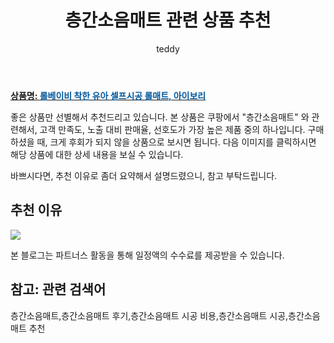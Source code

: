 ﻿---
layout: post
title:  "층간소음매트 관련 상품 추천"
author: teddy
categories: [ 가구/인테리어 ]
tags: [층간소음매트,층간소음매트 후기,층간소음매트 시공 비용,층간소음매트 시공,층간소음매트 추천]
image: https://static.coupangcdn.com/image/retail/images/2022/07/15/11/8/dc345a02-8e34-4773-9b2d-333fb55b7ba6.jpg 
description: "쿠팡에서 층간소음매트 관련 상품으로 가장 고객 선호도가 높은 제품 중 하나입니다."
---

<a href="https://link.coupang.com/re/AFFSDP?lptag=AF3256674&pageKey=6645312400&itemId=15207103738&vendorItemId=82428178973&traceid=V0-153-86560276a1b67e6e&requestid=20221226225212829171051"><b>상품명: <font color='#01579B'>롤베이비 착한 유아 셀프시공 롤매트, 아이보리</font></b></a>

좋은 상품만 선별해서 추천드리고 있습니다.
본 상품은 쿠팡에서 "층간소음매트" 와 관련해서, 고객 만족도, 노출 대비 판매율, 선호도가 가장 높은 제품 중의 하나입니다.
구매하셨을 때, 크게 후회가 되지 않을 상품으로 보시면 됩니다. 
다음 이미지를 클릭하시면 해당 상품에 대한 상세 내용을 보실 수 있습니다.

바쁘시다면, 추천 이유로 좀더 요약해서 설명드렸으니, 참고 부탁드립니다.

## 추천 이유 

<a href="https://link.coupang.com/re/AFFSDP?lptag=AF3256674&pageKey=6645312400&itemId=15207103738&vendorItemId=82428178973&traceid=V0-153-86560276a1b67e6e&requestid=20221226225212829171051"><img src="https://thumbnail6.coupangcdn.com/thumbnails/remote/q89/image/retail/images/2022/07/15/11/1/1e38a473-16aa-4d79-a3fa-b7490ca0e3ae.jpg"></a> 

본 블로그는 파트너스 활동을 통해 일정액의 수수료를 제공받을 수 있습니다.

## 참고: 관련 검색어    
층간소음매트,층간소음매트 후기,층간소음매트 시공 비용,층간소음매트 시공,층간소음매트 추천